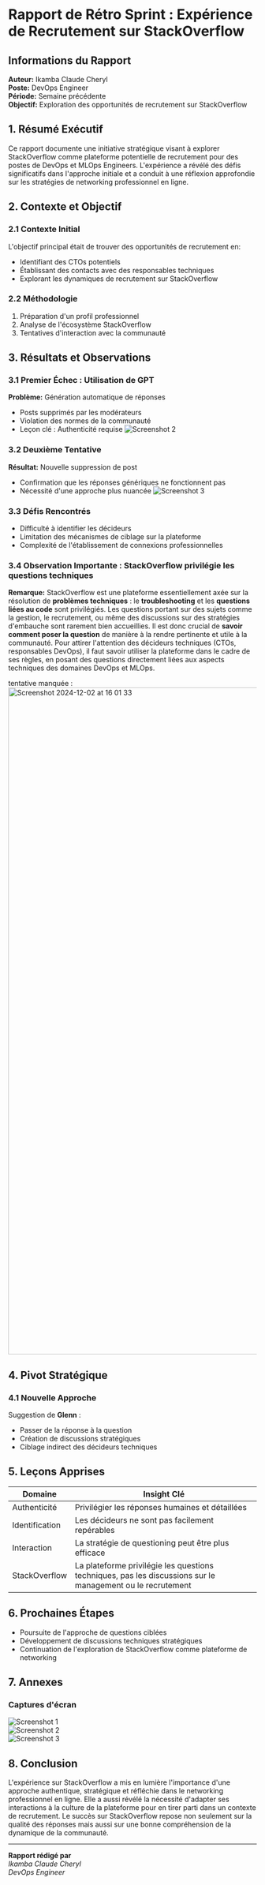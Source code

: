 # Rapport de Rétro Sprint : Expérience de Recrutement sur StackOverflow

## Informations du Rapport

**Auteur:** Ikamba Claude Cheryl  
**Poste:** DevOps Engineer  
**Période:** Semaine précédente  
**Objectif:** Exploration des opportunités de recrutement sur StackOverflow

## 1. Résumé Exécutif

Ce rapport documente une initiative stratégique visant à explorer StackOverflow comme plateforme potentielle de recrutement pour des postes de DevOps et MLOps Engineers. L'expérience a révélé des défis significatifs dans l'approche initiale et a conduit à une réflexion approfondie sur les stratégies de networking professionnel en ligne.

## 2. Contexte et Objectif

### 2.1 Contexte Initial
L'objectif principal était de trouver des opportunités de recrutement en:
- Identifiant des CTOs potentiels
- Établissant des contacts avec des responsables techniques
- Explorant les dynamiques de recrutement sur StackOverflow

### 2.2 Méthodologie
1. Préparation d'un profil professionnel
2. Analyse de l'écosystème StackOverflow
3. Tentatives d'interaction avec la communauté

## 3. Résultats et Observations

### 3.1 Premier Échec : Utilisation de GPT
**Problème:** Génération automatique de réponses  
- Posts supprimés par les modérateurs  
- Violation des normes de la communauté  
- Leçon clé : Authenticité requise
![Screenshot 2](https://github.com/user-attachments/assets/bb07b3fc-671f-4649-a72b-d1e5c26dd22d)  


### 3.2 Deuxième Tentative
**Résultat:** Nouvelle suppression de post  
- Confirmation que les réponses génériques ne fonctionnent pas  
- Nécessité d'une approche plus nuancée
![Screenshot 3](https://github.com/user-attachments/assets/7a3fda3b-cba0-4a57-a171-c573f90cf510)

### 3.3 Défis Rencontrés
- Difficulté à identifier les décideurs  
- Limitation des mécanismes de ciblage sur la plateforme  
- Complexité de l'établissement de connexions professionnelles

### 3.4 Observation Importante : StackOverflow privilégie les questions techniques
**Remarque:** StackOverflow est une plateforme essentiellement axée sur la résolution de **problèmes techniques** : le **troubleshooting** et les **questions liées au code** sont privilégiés. Les questions portant sur des sujets comme la gestion, le recrutement, ou même des discussions sur des stratégies d'embauche sont rarement bien accueillies. Il est donc crucial de **savoir comment poser la question** de manière à la rendre pertinente et utile à la communauté. Pour attirer l'attention des décideurs techniques (CTOs, responsables DevOps), il faut savoir utiliser la plateforme dans le cadre de ses règles, en posant des questions directement liées aux aspects techniques des domaines DevOps et MLOps.

tentative manquée :<img width="1352" alt="Screenshot 2024-12-02 at 16 01 33" src="https://github.com/user-attachments/assets/f7447e95-ae91-4b87-8cec-459ebb825ce9">


## 4. Pivot Stratégique

### 4.1 Nouvelle Approche
Suggestion de **Glenn** :  
- Passer de la réponse à la question  
- Création de discussions stratégiques  
- Ciblage indirect des décideurs techniques

## 5. Leçons Apprises

| Domaine          | Insight Clé |
|------------------|-------------|
| Authenticité     | Privilégier les réponses humaines et détaillées |
| Identification   | Les décideurs ne sont pas facilement repérables |
| Interaction      | La stratégie de questioning peut être plus efficace |
| StackOverflow    | La plateforme privilégie les questions techniques, pas les discussions sur le management ou le recrutement |

## 6. Prochaines Étapes

- Poursuite de l'approche de questions ciblées  
- Développement de discussions techniques stratégiques  
- Continuation de l'exploration de StackOverflow comme plateforme de networking

## 7. Annexes

### Captures d'écran
![Screenshot 1](https://github.com/user-attachments/assets/9da6bd48-8797-415d-8a8a-814da1baff18)  
![Screenshot 2](https://github.com/user-attachments/assets/bb07b3fc-671f-4649-a72b-d1e5c26dd22d)  
![Screenshot 3](https://github.com/user-attachments/assets/7a3fda3b-cba0-4a57-a171-c573f90cf510)

## 8. Conclusion

L'expérience sur StackOverflow a mis en lumière l'importance d'une approche authentique, stratégique et réfléchie dans le networking professionnel en ligne. Elle a aussi révélé la nécessité d'adapter ses interactions à la culture de la plateforme pour en tirer parti dans un contexte de recrutement. Le succès sur StackOverflow repose non seulement sur la qualité des réponses mais aussi sur une bonne compréhension de la dynamique de la communauté.

---

**Rapport rédigé par**  
*Ikamba Claude Cheryl*  
*DevOps Engineer*

